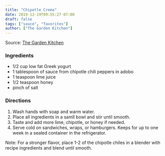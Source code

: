 ```yaml
---
title: "Chipotle Crema"
date: 2019-12-19T09:55:27-07:00
draft: false
tags: ["sauce", "favorites"]
author: ["The Garden Kitchen"]
---
```


Source: [The Garden Kitchen](thegardenkitchen.org)

### Ingredients
- 1/2 cup low fat Greek yogurt
- 1 tablespoon of sauce from chipotle chili peppers in adobo
- 1 teaspoon lime juice
- 1/2 teaspoon honey
- pinch of salt

### Directions
1.	Wash hands with soap and warm water.
2.	Place all ingredients in a samll bowl and stir until smooth. 
3.	Taste and add more lime, chipotle, or honey if needed.
4.	Serve cold on sandwiches, wraps, or hamburgers. Keeps for up to one week in a sealed container in the refrigerator. 

Note: For a stronger flavor, place 1-2 of the chipotle chiles in a blender with recipe ingredients and blend until smooth.